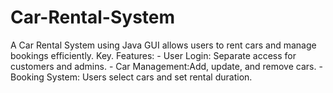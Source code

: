 # Car-Rental-System
A Car Rental System using Java GUI  allows users to rent cars and manage bookings efficiently. Key. Features:   - User Login: Separate access for customers and admins.   - Car Management:Add, update, and remove cars.   - Booking System: Users select cars and set rental duration.   
